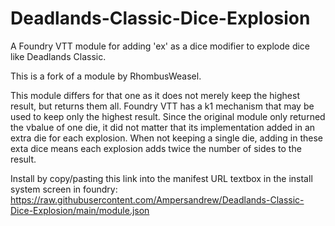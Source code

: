 # Deadlands-Classic-Dice-Explosion
A Foundry VTT module for adding 'ex' as a dice modifier to explode dice like Deadlands Classic.

This is a fork of a module by RhombusWeasel.

This module differs for that one as it does not merely keep the highest result, but returns them all. Foundry VTT has a k1 mechanism that may be used to keep only the highest result. Since the original module only returned the vbalue of one die, it did not matter that its implementation added in an extra die for each explosion. When not keeping a single die, adding in these exta dice means each explosion adds twice the number of sides to the result.

Install by copy/pasting this link into the manifest URL textbox in the install system screen in foundry: https://raw.githubusercontent.com/Ampersandrew/Deadlands-Classic-Dice-Explosion/main/module.json